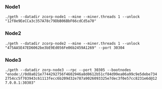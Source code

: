 ### Node1

`./geth --datadir zcorp-node1 --mine --miner.threads 1 --unlock "12f8e9EeCCa3c357A78c79DbB06BbF66cdCd5a70"`

### Node2

`./geth --datadir zcorp-node2 --mine --miner.threads 1 --unlock "475AA5E47ED6062be3bE9Ed056Fe06b2459A1269" --port 30304`

### Node3

`./geth --datadir zorp-node3 --rpc --port 30305 --bootnodes "enode://0d8a021e7744292756f4602946a8d0612b51cf84d99ea06a99c9e5debe7342754cc5f703943c61113fecc6b209d32e787a9026093325e7dec3f0e57cc8231e6d@127.0.0.1:30303"`
